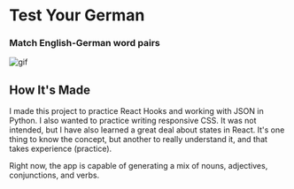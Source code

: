 # Test Your German

### Match English-German word pairs

![gif](https://imgur.com/vPybT0P.gif)

## How It's Made
I made this project to practice React Hooks and working with JSON in Python. I also wanted to practice writing responsive CSS. It was not intended, but I have also learned a great deal about states in React. It's one thing to know the concept, but another to really understand it, and that takes experience (practice). 

Right now, the app is capable of generating a mix of nouns, adjectives, conjunctions, and verbs. 
